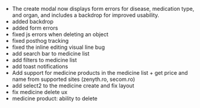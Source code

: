 * The create modal now displays form errors for disease, medication type, and organ, and includes a backdrop for improved usability.
* added backdrop
* added form errors
* fixed js errors when deleting an object
* fixed posthog tracking
* fixed the inline editing visual line bug
* add search bar to medicine list
* add filters to medicine list
* add toast notifications
* Add support for medicine products in the medicine list + get price and name from supported sites (zenyth.ro, secom.ro)
* add select2 to the medicine create and fix layout
* fix medicine delete ux
* medicine product: ability to delete